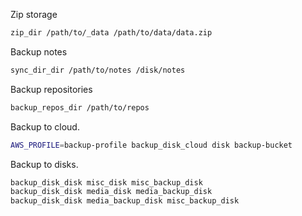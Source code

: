 Zip storage
```bash
zip_dir /path/to/_data /path/to/data/data.zip
```

Backup notes
```bash
sync_dir_dir /path/to/notes /disk/notes
```

Backup repositories
```bash
backup_repos_dir /path/to/repos
```

Backup to cloud.
```bash
AWS_PROFILE=backup-profile backup_disk_cloud disk backup-bucket
```

Backup to disks.
```bash
backup_disk_disk misc_disk misc_backup_disk
backup_disk_disk media_disk media_backup_disk
backup_disk_disk media_backup_disk misc_backup_disk
```
